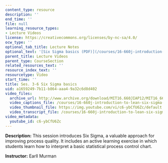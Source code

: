 ```yaml
---
content_type: resource
description: ''
end_time: ''
file: null
learning_resource_types:
- Lecture Videos
license: https://creativecommons.org/licenses/by-nc-sa/4.0/
ocw_type: ''
optional_tab_title: Lecture Notes
optional_text: '[Six Sigma basics (PDF)](/courses/16-660j-introduction-to-lean-six-sigma-methods-january-iap-2012/resources/mit16_660jiap12_3-6)'
parent_title: Lecture Videos
parent_type: CourseSection
related_resources_text: ''
resource_index_text: ''
resourcetype: Video
start_time: ''
title: Ses. 3-6 Six Sigma basics
uid: a1659249-7b11-b864-aaa4-9a32c6d8d402
video_files:
  archive_url: http://www.archive.org/download/MIT16.660JIAP12/MIT16_660JIAP12_ses3-6_300k.mp4
  video_captions_file: /courses/16-660j-introduction-to-lean-six-sigma-methods-january-iap-2012/4170e7748cb8520f9d12a9e92637cdd5_c6-ybCfU6Zc.vtt
  video_thumbnail_file: https://img.youtube.com/vi/c6-ybCfU6Zc/default.jpg
  video_transcript_file: /courses/16-660j-introduction-to-lean-six-sigma-methods-january-iap-2012/fffc4793c86e6503bece95a551560511_c6-ybCfU6Zc.pdf
video_metadata:
  youtube_id: c6-ybCfU6Zc
---
```


**Description:** This session introduces Six Sigma, a valuable approach for improving process quality. It includes an active learning exercise in which students learn how to interpret a basic statistical process control chart.

**Instructor:** Earll Murman

